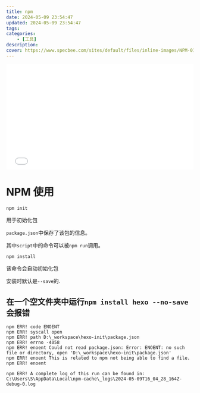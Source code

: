 ```yaml
---
title: npm
date: 2024-05-09 23:54:47
updated: 2024-05-09 23:54:47
tags:
categories:
    - [工具]
description:
cover: https://www.specbee.com/sites/default/files/inline-images/NPM-01_0.jpg
---
```


<iframe style="width: 100%; aspect-ratio: 16/9;" src="//player.bilibili.com/player.html?bvid=BV1Nx4118788&poster=1&autoplay=0" frameborder="no" scrolling="no"></iframe>

# NPM 使用

```shell
npm init
```

用于初始化包

`package.json`中保存了该包的信息。

其中`script`中的命令可以被`npm run`调用。

```shell
npm install
```

该命令会自动初始化包

安装时默认是`--save`的.

## 在一个空文件夹中运行`npm install hexo --no-save`会报错

```
npm ERR! code ENOENT
npm ERR! syscall open
npm ERR! path D:\_workspace\hexo-init\package.json
npm ERR! errno -4058
npm ERR! enoent Could not read package.json: Error: ENOENT: no such file or directory, open 'D:\_workspace\hexo-init\package.json'
npm ERR! enoent This is related to npm not being able to find a file.
npm ERR! enoent

npm ERR! A complete log of this run can be found in: C:\Users\S\AppData\Local\npm-cache\_logs\2024-05-09T16_04_28_164Z-debug-0.log
```


